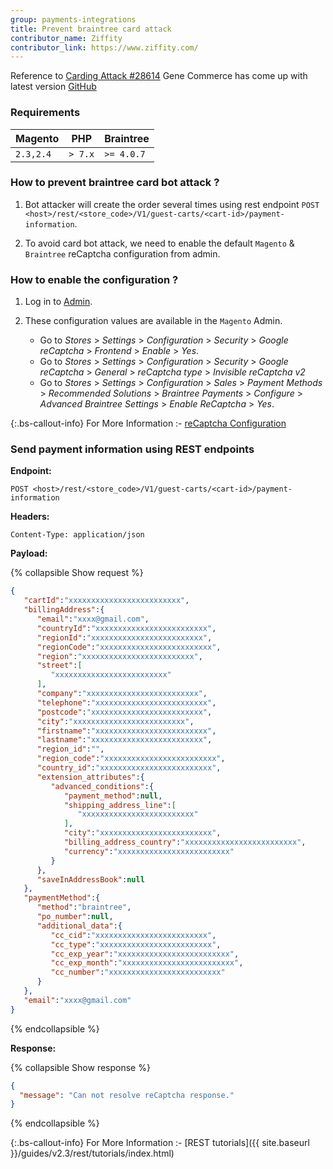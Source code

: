 ```yaml
---
group: payments-integrations
title: Prevent braintree card attack
contributor_name: Ziffity
contributor_link: https://www.ziffity.com/
--- 
```


Reference to [Carding Attack #28614](https://github.com/magento/magento2/issues/28614) Gene Commerce has come up with latest version [GitHub](https://github.com/genecommerce/module-braintree-magento2/releases/tag/4.0.7)

### Requirements

**Magento** | **PHP** | **Braintree**
--- | --- | ---
`2.3,2.4` | `> 7.x` | `>= 4.0.7`

### How to prevent braintree card bot attack ?

1. Bot attacker will create the order several times using rest endpoint `POST <host>/rest/<store_code>/V1/guest-carts/<cart-id>/payment-information`.

2. To avoid card bot attack, we need to enable the default `Magento` & `Braintree` reCaptcha configuration from admin.

### How to enable the configuration ?

1. Log in to [Admin](https://glossary.magento.com/admin).
2. These configuration values are available in the `Magento` Admin.

   * Go to *Stores* > *Settings* > *Configuration* > *Security* > *Google reCaptcha* > *Frontend* > *Enable* > *Yes*.
   * Go to *Stores* > *Settings* > *Configuration* > *Security* > *Google reCaptcha* > *General* > *reCaptcha type* > *Invisible reCaptcha v2*
   * Go to *Stores* > *Settings* > *Configuration* > *Sales* > *Payment Methods* > *Recommended Solutions* > *Braintree Payments* > *Configure* > *Advanced Braintree Settings* > *Enable ReCaptcha* > *Yes*.

{:.bs-callout-info}
For More Information :- [reCaptcha Configuration](https://docs.magento.com/user-guide/stores/security-google-recaptcha.html)

### Send payment information using REST endpoints

**Endpoint:**

```http
POST <host>/rest/<store_code>/V1/guest-carts/<cart-id>/payment-information
```

**Headers:**

`Content-Type: application/json`

**Payload:**

{% collapsible Show request %}

```json
{
   "cartId":"xxxxxxxxxxxxxxxxxxxxxxxxx",
   "billingAddress":{
      "email":"xxxx@gmail.com",
      "countryId":"xxxxxxxxxxxxxxxxxxxxxxxxx",
      "regionId":"xxxxxxxxxxxxxxxxxxxxxxxxx",
      "regionCode":"xxxxxxxxxxxxxxxxxxxxxxxxx",
      "region":"xxxxxxxxxxxxxxxxxxxxxxxxx",
      "street":[
         "xxxxxxxxxxxxxxxxxxxxxxxxx"
      ],
      "company":"xxxxxxxxxxxxxxxxxxxxxxxxx",
      "telephone":"xxxxxxxxxxxxxxxxxxxxxxxxx",
      "postcode":"xxxxxxxxxxxxxxxxxxxxxxxxx",
      "city":"xxxxxxxxxxxxxxxxxxxxxxxxx",
      "firstname":"xxxxxxxxxxxxxxxxxxxxxxxxx",
      "lastname":"xxxxxxxxxxxxxxxxxxxxxxxxx",
      "region_id":"",
      "region_code":"xxxxxxxxxxxxxxxxxxxxxxxxx",
      "country_id":"xxxxxxxxxxxxxxxxxxxxxxxxx",
      "extension_attributes":{
         "advanced_conditions":{
            "payment_method":null,
            "shipping_address_line":[
               "xxxxxxxxxxxxxxxxxxxxxxxxx"
            ],
            "city":"xxxxxxxxxxxxxxxxxxxxxxxxx",
            "billing_address_country":"xxxxxxxxxxxxxxxxxxxxxxxxx",
            "currency":"xxxxxxxxxxxxxxxxxxxxxxxxx"
         }
      },
      "saveInAddressBook":null
   },
   "paymentMethod":{
      "method":"braintree",
      "po_number":null,
      "additional_data":{
         "cc_cid":"xxxxxxxxxxxxxxxxxxxxxxxxx",
         "cc_type":"xxxxxxxxxxxxxxxxxxxxxxxxx",
         "cc_exp_year":"xxxxxxxxxxxxxxxxxxxxxxxxx",
         "cc_exp_month":"xxxxxxxxxxxxxxxxxxxxxxxxx",
         "cc_number":"xxxxxxxxxxxxxxxxxxxxxxxxx"
      }
   },
   "email":"xxxx@gmail.com"
}
```

{% endcollapsible %}

**Response:**

{% collapsible Show response %}

```json
{
  "message": "Can not resolve reCaptcha response."
}
```

{% endcollapsible %}

{:.bs-callout-info}
For More Information :- [REST tutorials]({{ site.baseurl }}/guides/v2.3/rest/tutorials/index.html)